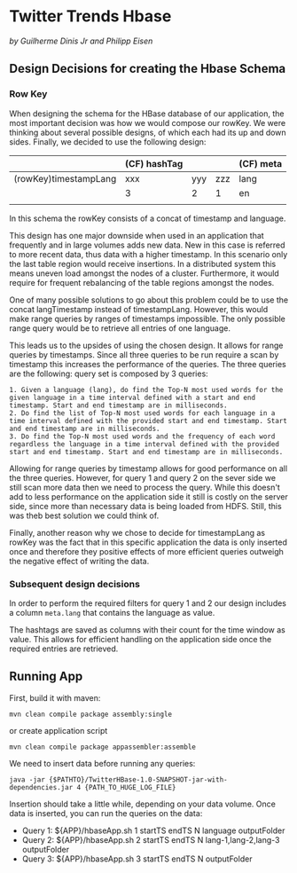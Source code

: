 # Twitter Trends Hbase
*by Guilherme Dinis Jr and Philipp Eisen*

## Design Decisions for creating the Hbase Schema
### Row Key

When designing the schema for the HBase database of our application,
the most important decision was how we would compose our rowKey. We were thinking
about several possible designs, of which each had its up and down sides.
Finally, we decided to use the following design:

|                       | (CF) hashTag |     |     | (CF) meta |
|-----------------------|--------------|-----|-----|-----------|
| (rowKey)timestampLang | xxx          | yyy | zzz | lang      |
|                       | 3            | 2   | 1   | en        |
|                       |              |     |     |           |


In this schema the rowKey consists of a concat of timestamp and language.

This design has one major downside when used in an application that frequently
and in large volumes adds new data. New in this case is referred to more recent
data, thus data with a higher timestamp. In this scenario only the last table
region would receive insertions. In a distributed system this means uneven load
amongst the nodes of a cluster. Furthermore, it would require for frequent
rebalancing of the table regions amongst the nodes.

One of many possible solutions to go about this problem could be to use the concat
langTimestamp instead of timestampLang. However, this would make range queries by
ranges of timestamps impossible. The only possible range query would be to retrieve
all entries of one language.

This leads us to the upsides of using the chosen design. It allows for range queries
by timestamps. Since all three queries to be run require a scan by timestamp this
increases the performance of the queries. The three queries are the following:
query set is composed by 3 queries:

    1. Given a language (lang), do find the Top-N most used words for the given language in a time interval defined with a start and end timestamp. Start and end timestamp are in milliseconds.
    2. Do find the list of Top-N most used words for each language in a time interval defined with the provided start and end timestamp. Start and end timestamp are in milliseconds.
    3. Do find the Top-N most used words and the frequency of each word regardless the language in a time interval defined with the provided start and end timestamp. Start and end timestamp are in milliseconds.

Allowing for range queries by timestamp allows for good performance on all the three queries.
However, for query 1 and query 2 on the sever side we still scan more data then we need to process
the query. While this doesn't add to less performance on the application side it still is costly on
the server side, since more than necessary data is being loaded from HDFS. Still, this was theb best
solution we could think of. 

Finally, another reason why we chose to decide for timestampLang as rowKey was the fact that
in this specific application the data is only inserted once and therefore they positive effects of
more efficient queries outweigh the negative effect of writing the data.




### Subsequent design decisions

In order to perform the required filters for query 1 and 2 our design includes a column
``meta.lang`` that contains the language as value.

The hashtags are saved as columns with their count for the time window as value.
This allows for efficient handling on the application side once the required entries are
retrieved.




## Running App

First, build it with maven:

```
mvn clean compile package assembly:single
```
or create application script

```
mvn clean compile package appassembler:assemble
```

We need to insert data before running any queries:

```
java -jar {$PATHTO}/TwitterHBase-1.0-SNAPSHOT-jar-with-dependencies.jar 4 {PATH_TO_HUGE_LOG_FILE}
```

Insertion should take a little while, depending on your data volume. Once data is inserted, you can run the queries on the data:

  - Query 1: ${APP}/hbaseApp.sh 1 startTS endTS N language outputFolder
  - Query 2: ${APP}/hbaseApp.sh 2 startTS endTS N lang-1,lang-2,lang-3 outputFolder
  - Query 3: ${APP}/hbaseApp.sh 3 startTS endTS N outputFolder
